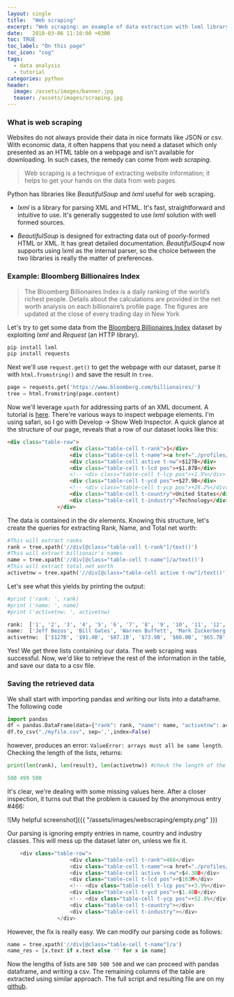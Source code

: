 ```yaml
---
layout: single
title:  "Web scraping"
excerpt: "Web scraping: an example of data extraction with lxml library."
date:   2018-03-06 11:10:00 +0300
toc: TRUE
toc_label: "On this page"
toc_icon: "cog"
tags:
  - data analysis
  - tutorial
categories: python
header:
  image: /assets/images/banner.jpg
  teaser: /assets/images/scraping.jpg
---
```

### What is web scraping

Websites do not always provide their data in nice formats like JSON or csv.
With economic data, it often happens that you need a dataset which only presented as an
HTML table on a webpage and isn't available for downloading. In such cases, the remedy can
come from *web scraping*.

> Web scraping is a technique of extracting website information; it helps to get your hands
on the data from web pages.

Python has libraries like *BeautifulSoup* and  *lxml* useful for web scraping.

* *lxml* is a library for parsing XML and HTML. It's fast, straightforward and intuitive to use.
It's generally suggested to use *lxml* solution with well formed sources.

* *BeautifulSoup* is designed for extracting data out of poorly-formed HTML or XML. It has
great detailed documentation. *BeautifulSoup4* now supports using lxml as the internal parser,
so the choice between the two libraries is really the matter of preferences.

### Example: Bloomberg Billionaires Index

> The Bloomberg Billionaires Index is a daily ranking of the world’s richest people.
Details about the calculations are provided in the net worth analysis on each billionaire’s profile page.
The figures are updated at the close of every trading day in New York

Let's try to get some data from the [Bloomberg Billionaires Index](https://www.bloomberg.com/billionaires/ "bloomberg page")
dataset by exploiting *lxml* and *Request* (an HTTP library).

```py
pip install lxml
pip install requests
```
Next we'll use `request.get()` to get the webpage with our dataset, parse it with `html.fromstring()` and
save the result in `tree`.  

```py
page = requests.get('https://www.bloomberg.com/billionaires/')
tree = html.fromstring(page.content)
```
Now we'll leverage `xpath` for addressing parts of an XML document. A tutorial is [here](https://www.w3schools.com/xml/xpath_nodes.asp).
There're various ways to inspect webpage elements. I'm using safari, so I go with Develop -> Show Web Inspector.
A quick glance at the structure of our page, reveals that a row of our dataset looks like this:

``` html
<div class="table-row">
					<div class="table-cell t-rank">1</div>
					<div class="table-cell t-name"><a href="./profiles/jeffrey-p-bezos/">Jeff Bezos</a></div>
					<div class="table-cell active t-nw">$127B</div>
					<div class="table-cell t-lcd pos">+$1.87B</div>
					<!-- <div class="table-cell t-lcp pos">+1.5%</div> -->
					<div class="table-cell t-ycd pos">+$27.9B</div>
					<!-- <div class="table-cell t-ycp pos">+28.2%</div> -->
					<div class="table-cell t-country">United States</div>
					<div class="table-cell t-industry">Technology</div>
				</div>
```
The data is contained in the div elements. Knowing this structure, let's create the queries
for extracting Rank, Name, and Total net worth:

```py
#This will extract ranks
rank = tree.xpath('//div[@class="table-cell t-rank"]/text()')
#This will extract billionair's names
name = tree.xpath('//div[@class="table-cell t-name"]/a/text()')
#This will extract total net worth
activetnw = tree.xpath('//div[@class="table-cell active t-nw"]/text()')
```
Let's see what this yields by printing the output:

```py
#print ('rank: ', rank)
#print ('name: ', name)
#print ('activetnw: ', activetnw)
```
```py
rank:  ['1', '2', '3', '4', '5', '6', '7', '8', '9', '10', '11', '12', '13', '14', '15', '16', '17', '18', '19', '20',...]
name:  ['Jeff Bezos', 'Bill Gates', 'Warren Buffett', 'Mark Zuckerberg', 'Amancio Ortega', 'Carlos Slim', 'Bernard Arnault', 'Larry Ellison', 'Larry Page', 'Sergey Brin',...]
activetnw:  ['$127B', '$91.4B', '$87.1B', '$73.9B', '$66.0B', '$65.7B', '$64.6B', '$56.9B', '$54.0B', '$52.7B', '$47.9B', '$47.9B', '$46.9B', '$43.4B', '$43.4B', '$42.9B', ...]
```
Yes! We get three lists containing our data. The web scraping was successful. Now, we'd
like to retrieve the rest of the information in the table, and save our data to a csv file.

### Saving the retrieved data

We shall start with importing pandas and writing our lists into a dataframe. The following code

``` py
import pandas
df = pandas.DataFrame(data={"rank": rank, "name": name, "activetnw": activetnw})
df.to_csv("./myfile.csv", sep=',',index=False)
```
however, produces an error: `ValueError: arrays must all be same length`. Checking the length of
the lists, returns:

```py
print(len(rank), len(result), len(activetnw)) #check the length of the str

500 499 500
```
It's clear, we're dealing with some missing values here. After a closer inspection, it turns out that
the problem is caused by the anonymous entry #466:

![My helpful screenshot]({{ "/assets/images/webscraping/empty.png" }})

Our parsing is ignoring empty entries in name, country and industry classes. This will mess up the
dataset later on, unless we fix it.

```py
	<div class="table-row">
					<div class="table-cell t-rank">466</div>
					<div class="table-cell t-name"><a href="./profiles//"></a></div>
					<div class="table-cell active t-nw">$4.30B</div>
					<div class="table-cell t-lcd pos">+$163M</div>
					<!-- <div class="table-cell t-lcp pos">+3.9%</div> -->
					<div class="table-cell t-ycd pos">+$1.48B</div>
					<!-- <div class="table-cell t-ycp pos">+52.8%</div> -->
					<div class="table-cell t-country"></div>
					<div class="table-cell t-industry"></div>
				</div>
```
However, the fix is really easy. We can modify our parsing code as follows:

```py
name = tree.xpath('//div[@class="table-cell t-name"]/a')
name_res = [x.text if x.text else '' for x in name]
```
Now the lengths of lists are `500 500 500` and we can proceed with pandas dataframe,
and writing a csv. The remaining columns of the table are extracted using similar approach.
The full script and resulting file are on my [github](https://github.com/belovanna/py_dir).
